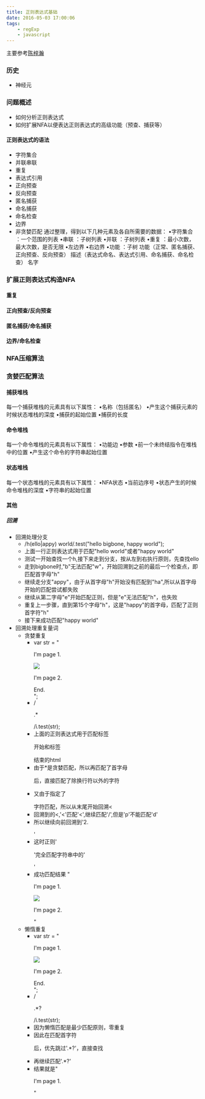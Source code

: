 ```yaml
---
title: 正则表达式基础
date: 2016-05-03 17:00:06
tags:
	- regExp
	- javascript
---
```

主要参考[陈梓瀚](http://www.cppblog.com/vczh/)
### 历史 ###
* 神经元
### 问题概述 ###
* 如何分析正则表达式
* 如何扩展NFA以便表达正则表达式的高级功能（预查、捕获等）
<!-- more -->
#### 正则表达式的语法 ####
* 字符集合
* 并联串联
* 重复
* 表达式引用
* 正向预查
* 反向预查
* 匿名捕获
* 命名捕获
* 命名检查
* 边界
* 非贪婪匹配
通过整理，得到以下几种元素及各自所需要的数据：
•字符集合	：一个范围的列表
•串联		：子树列表
•并联		：子树列表
•重复		：最小次数，最大次数，是否无限
•左边界
•右边界
•功能		：子树
			  功能（正常、匿名捕获、正向预查、反向预查）
			  描述（表达式命名、表达式引用、命名捕获、命名检查）
			  名字

### 扩展正则表达式构造NFA ###
#### 重复 ####
#### 正向预查/反向预查 ####
#### 匿名捕获/命名捕获 ####
#### 边界/命名检查 ####
### NFA压缩算法 ###
### 贪婪匹配算法 ###
#### 捕获堆栈 ####
每一个捕获堆栈的元素具有以下属性：
•名称（包括匿名）
•产生这个捕获元素的时候状态堆栈的深度
•捕获的起始位置
•捕获的长度
#### 命令堆栈 ####
每一个命令堆栈的元素具有以下属性：
•功能边
•参数
•前一个未终结指令在堆栈中的位置
•产生这个命令的字符串起始位置
#### 状态堆栈 ####
每一个状态堆栈的元素具有以下属性：
•NFA状态
•当前边序号
•状态产生的时候命令堆栈的深度
•字符串的起始位置
#### 其他 ####
##### 回溯 #####
* 回溯处理分支
	* /h(ello|appy) world/.test("hello bigbone, happy world");
	* 上面一行正则表达式用于匹配"hello world"或者"happy world"
	* 测试一开始查找一个h,接下来走到分支，按从左到右执行原则，先查找ello
	* 走到bigbone时,"b"无法匹配"w"，开始回溯到之前的最后一个检查点，即匹配首字母"h"
	* 继续走分支"appy"，由于从首字母"h"开始没有匹配到"ha",所以从首字母开始的匹配尝试都失败
	* 继续从第二字母"e"开始匹配正则，但是"e"无法匹配"h"，也失败
	* 重复上一步骤，直到第15个字母"h"，这是"happy"的首字母，匹配了正则首字符"h"
	* 接下来成功匹配"happy world"
* 回溯处理重复量词
	* 贪婪重复
		* var str = "<p>I'm page 1.</p><img src='#' /><p>I'm page 2.</p><div>End.</div>";
		* /<p>.*</p>/i.test(str);
		* 上面的正则表达式用于匹配标签<p>开始和标签</p>结束的html
		* 由于*是贪婪匹配，所以再匹配了首字母<p>后，直接匹配了除换行符以外的字符
		* 又由于指定了</p>字符匹配，所以从末尾开始回溯<
		* 回溯到</div>的<,'<'匹配'<',继续匹配'/',但是'p'不能匹配'd'
		* 所以继续向前回溯到'2.</p>'
		* 这时正则'</p>'完全匹配字符串中的'</p>'
		* 成功匹配结果 "<p>I'm page 1.</p><img src='#' /><p>I'm page 2.</p>"
	* 懒惰重复
		* var str = "<p>I'm page 1.</p><img src='#' /><p>I'm page 2.</p><div>End.</div>";
		* /<p>.*?</p>/i.test(str);
		* 因为懒惰匹配是最少匹配原则，零重复
		* 因此在匹配首字符<p>后，优先跳过'.*?'，直接查找</p>
		* 再继续匹配'.*?'
		* 结果就是"<p>I'm page 1.</p>"
